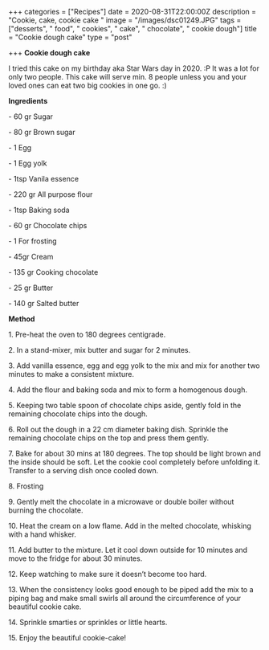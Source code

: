 +++
categories = ["Recipes"]
date = 2020-08-31T22:00:00Z
description = "Cookie, cake, cookie cake "
image = "/images/dsc01249.JPG"
tags = ["desserts", " food", " cookies", " cake", " chocolate", " cookie dough"]
title = "Cookie dough cake"
type = "post"

+++
**Cookie dough cake**

I tried this cake on my birthday aka Star Wars day in 2020. :P It was a lot for only two people. This cake will serve min. 8 people unless you and your loved ones can eat two big cookies in one go. :) 

**Ingredients**

\- 60 gr Sugar

\- 80 gr Brown sugar

\- 1 Egg

\- 1 Egg yolk

\- 1tsp Vanila essence

\- 220 gr All purpose flour

\- 1tsp Baking soda

\- 60 gr Chocolate chips

\- 1 For frosting

\- 45gr Cream

\- 135 gr Cooking chocolate

\- 25 gr Butter

\- 140 gr Salted butter

**Method**

1\. Pre-heat the oven to 180 degrees centigrade.

2\. In a stand-mixer, mix butter and sugar for 2 minutes.

3\. Add vanilla essence, egg and egg yolk to the mix and mix for another two minutes to make a consistent mixture.

4\. Add the flour and baking soda and mix to form a homogenous dough.

5\. Keeping two table spoon of chocolate chips aside, gently fold in the remaining chocolate chips into the dough.

6\. Roll out the dough in a 22 cm diameter baking dish. Sprinkle the remaining chocolate chips on the top and press them gently.

7\. Bake for about 30 mins at 180 degrees. The top should be light brown and the inside should be soft. Let the cookie cool completely before unfolding it. Transfer to a serving dish once cooled down.

8\. Frosting

9\. Gently melt the chocolate in a microwave or double boiler without burning the chocolate.

10\. Heat the cream on a low flame. Add in the melted chocolate, whisking with a hand whisker.

11\. Add butter to the mixture. Let it cool down outside for 10 minutes and move to the fridge for about 30 minutes.

12\. Keep watching to make sure it doesn’t become too hard.

13\. When the consistency looks good enough to be piped add the mix to a piping bag and make small swirls all around the circumference of your beautiful cookie cake.

14\. Sprinkle smarties or sprinkles or little hearts.

15\. Enjoy the beautiful cookie-cake!